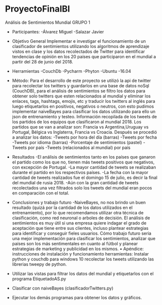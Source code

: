 # ProyectoFinalBI

Análisis de Sentimientos Mundial GRUPO 1 
- Participantes: 
-Álvarez Miguel 
-Salazar Javier 
- Objetivo General
Implementar e investigar el funcionamiento de un clasificador de sentimientos utilizando los algoritmos de aprendizaje vistos en clase y los datos recolectados de Twitter para identificar tendencias de opinión en los 20 países que participaron en el mundial a partir del 28 de junio del 2018. 

- Herramientas 
-CouchDb
-Pycharm
-Phyton
-Ubuntu
-16.04 
- Método: 
Para el desarrollo de este proyecto se utilizó la api de twitter para recolectar los twitters y guardarlos en una base de datos noSql
(CouchDB), para el análisis de sentimientos se filtro los datos para obtener solo twitters que esten relacionados al mundial y eliminar los enlaces, tags, hashtags, emojis, etc y traducir los twitters al inglés para luego etiquetarlos en positivos, negativos o neutros, con esto pudimos implementar naiveBayes para clasificar los datos utilizando para ello un json de entrenamiento y testeo. 
Información recopilada de los tweets de los partidos de los equipos que clasificaron al mundial 2018. Los partidos que se van a analizar son: Francia vs Argentina,Uruguay vs Portugal, Bélgica vs Inglaterra, Francia vs Croacia. 
Después se procedió a analizar los datos: 
-Tweets por hora del día (barras) 
-Tweets por fecha 
-Tweets por idioma (barras) 
-Porcentaje de sentimientos (pastel) 
-Tweets por país 
-Tweets (relacionados al mundial) por país 
- Resultados 
-El análisis de sentimientos tanto en los países que ganaron el partido como los que no, tienen más tweets positivos que negativos, con excepción de Portugal. 
-La mayor cantidad de tweets se realizaban durante el partido en los respectivos países. 
-La fecha con la mayor cantidad de tweets realizados fue el domingo 15 de julio, es decir la final del mundial de rusia 2018. 
-Aún con la gran cantidad de tweets recolectados una vez filtrados solo los tweets del mundial eran pocos en comparación con el total.
- Conclusiones y trabajo futuro 
-NaiveBayes, no nos brindo un buen resultado (quizá por la cantidad de los datos utilizados en el entrenamiento), por lo que recomendamos utilizar otra técnica de clasificación, como red neuronal o arboles de decisión. El análisis de sentimientos es muy útil si una empresa quiere indagar el grado de aceptación que tiene entre sus clientes, incluso plantear estrategias para identificar y conseguir fieles usuarios. Cómo trabajo futuro seria una mejor implementación para clasificar los sentimientos, analizar que países son los más sentimentales en cuanto al fútbol y planear estrategias de marketing y publicidad en los mismos. • Apéndice: instrucciones de instalación y funcionamiento 
herramientas: 
Instalar python y couchdb para windows 10 recolectar los tweets utilizando las librerias tweepy de python.
- Utilizar las vistas para filtrar los datos del mundial y etiquetarlos con el programa EtiquetadoAS.py
- Clasificar con naiveBayes (clasificadorTwitters.py) 
- Ejecutar los demás programas para obtener los datos y gráficos.
